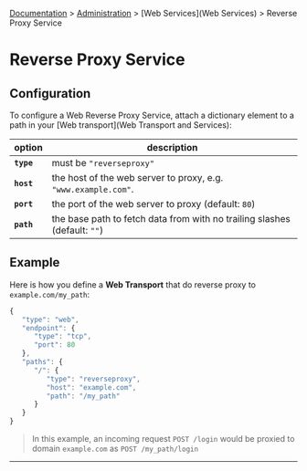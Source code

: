 [Documentation](.) > [Administration](Administration) > [Web Services](Web Services) > Reverse Proxy Service

# Reverse Proxy Service

## Configuration

To configure a Web Reverse Proxy Service, attach a dictionary element to a path in your [Web transport](Web Transport and Services):

option | description
---|---
**`type`** | must be `"reverseproxy"`
**`host`** | the host of the web server to proxy, e.g. `"www.example.com"`.
**`port`** | the port of the web server to proxy (default: `80`)
**`path`** | the base path to fetch data from with no trailing slashes (default: `""`)

## Example

Here is how you define a **Web Transport** that do reverse proxy to `example.com/my_path`:

```javascript
{
   "type": "web",
   "endpoint": {
      "type": "tcp",
      "port": 80
   },
   "paths": {
      "/": {
         "type": "reverseproxy",
         "host": "example.com",
         "path": "/my_path"
      }
   }
}
```
> In this example, an incoming request `POST /login` would be proxied to domain `example.com` as `POST /my_path/login`

---
